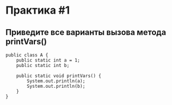 # Практика #1
## Приведите все варианты вызова метода printVars()

```
public class A {
    public static int a = 1;
    public static int b;

    public static void printVars() {
        System.out.println(a);
        System.out.println(b);
    }
}
```